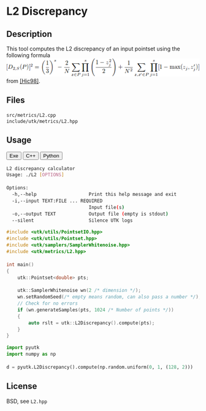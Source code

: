 # L2 Discrepancy

## Description

This tool computes the L2 discrepancy of an input pointset using the following formula
[![](../figs/l2_discrepancy.png)](../figs/l2_discrepancy.png)  
from [\[Hic98\]](http://www.ams.org/journals/mcom/1998-67-221/S0025-5718-98-00894-1/S0025-5718-98-00894-1.pdf).


## Files

```
src/metrics/L2.cpp  
include/utk/metrics/L2.hpp
```

## Usage

<button class="tablink exebutton" onclick="openCode('exe', this)" markdown="1">Exe</button> 
<button class="tablink cppbutton" onclick="openCode('cpp', this)" markdown="1">C++</button> 
<button class="tablink pybutton" onclick="openCode('py', this)" markdown="1">Python</button> 
<br/>
  

<div class="exe tabcontent">

```bash
L2 discrepancy calculator
Usage: ./L2 [OPTIONS]

Options:
  -h,--help                   Print this help message and exit
  -i,--input TEXT:FILE ... REQUIRED
                              Input file(s)
  -o,--output TEXT            Output file (empty is stdout)
  --silent                    Silence UTK logs
```

</div>

<div class="cpp tabcontent">

```  cpp
#include <utk/utils/PointsetIO.hpp>
#include <utk/utils/Pointset.hpp>
#include <utk/samplers/SamplerWhitenoise.hpp>
#include <utk/metrics/L2.hpp>

int main()
{
    utk::Pointset<double> pts;

    utk::SamplerWhitenoise wn(2 /* dimension */);
    wn.setRandomSeed(/* empty means random, can also pass a number */);
    // Check for no errors
    if (wn.generateSamples(pts, 1024 /* Number of points */))
    {
        auto rslt = utk::L2Discrepancy().compute(pts);
    }
}
```  

</div>

<div class="py tabcontent">

``` python
import pyutk
import numpy as np

d = pyutk.L2Discrepancy().compute(np.random.uniform(0, 1, (128, 2)))
```  

</div>

## License

BSD, see `L2.hpp`